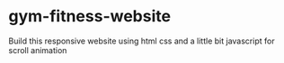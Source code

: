# gym-fitness-website
Build this responsive website using html css and a little bit javascript for scroll animation 
